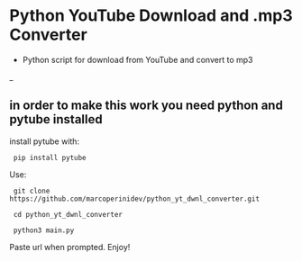 # Python YouTube Download and .mp3 Converter
 - Python script for download from YouTube and convert to mp3

_

  ## in order to make this work you need python and pytube installed
   
  install pytube with:
    
     pip install pytube

Use: 

     git clone https://github.com/marcoperinidev/python_yt_dwnl_converter.git
  
     cd python_yt_dwnl_converter
  
     python3 main.py

Paste url when prompted.
Enjoy!

